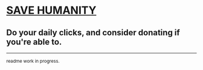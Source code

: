 # ‎[SAVE HUMANITY](https://rentry.co/savehumanity)
## Do your daily clicks, and consider donating if you're able to.
***
<sup>readme work in progress.</sup>
